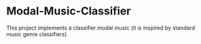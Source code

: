 # Modal-Music-Classifier
This project implements a classifier modal music (it is inspired by standard music genre classifiers)
